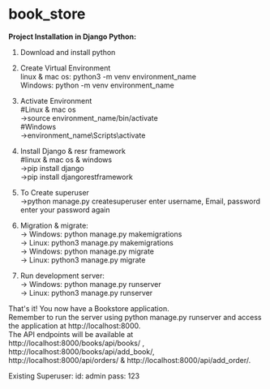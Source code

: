 # book_store
<b>Project Installation in Django Python:</b>

1. Download and install python 

2. Create Virtual Environment<br />
linux & mac os: python3 -m venv environment_name<br />
Windows: python -m venv environment_name
  
3. Activate Environment<br />
  #Linux & mac os<br />
  ->source environment_name/bin/activate<br />
  #Windows<br />
  ->environment_name\Scripts\activate
  
4. Install Django & resr framework<br />
 #linux & mac os & windows<br />
 ->pip install django<br />
 ->pip install djangorestframework<br />
 
5. To Create superuser <br />
->python manage.py createsuperuser
	enter username, Email, password
	enter your password again
  
6. Migration & migrate:<br />
-> Windows: python manage.py makemigrations<br />
-> Linux: python3 manage.py makemigrations<br />
-> Windows: python manage.py migrate<br />
-> Linux: python3 manage.py migrate

7. Run development server: <br />
-> Windows: python manage.py runserver<br />
-> Linux: python3 manage.py runserver

That's it! You now have a Bookstore application. <br />
Remember to run the server using python manage.py runserver and access the application at http://localhost:8000. <br />
The API endpoints will be available at http://localhost:8000/books/api/books/ , http://localhost:8000/books/api/add_book/, <br />
http://localhost:8000/api/orders/ & http://localhost:8000/api/add_order/.

Existing Superuser:
id: admin
pass: 123
